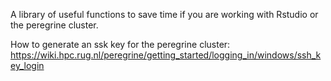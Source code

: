 A library of useful functions to save time if you are working with Rstudio or the peregrine cluster.

How to generate an ssk key for the peregrine cluster: https://wiki.hpc.rug.nl/peregrine/getting_started/logging_in/windows/ssh_key_login
